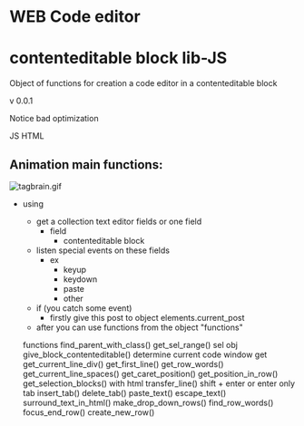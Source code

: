 # WEB Code editor 
# contenteditable block lib-JS

Object of functions for creation a code editor in a contenteditable block 

v 0.0.1

Notice
  bad optimization

JS
HTML

## Animation main functions:
![tagbrain.gif](tagbrain.gif)


+ using
  + get a collection text editor fields or one field
    + field
      + contenteditable block
  + listen special events on these fields
    + ex
      + keyup
      + keydown
      + paste
      + other
  + if (you catch some event)
    + firstly give this post to object elements.current_post
  + after you can use functions from the object "functions"

  functions
    find_parent_with_class()
    get_sel_range()
      sel obj
    give_block_contenteditable()
      determine current code window
    get
      get_current_line_div()
      get_first_line()
      get_row_words()
      get_current_line_spaces()
      get_caret_position()
      get_position_in_row()
      get_selection_blocks()
        with html
    transfer_line()
      shift + enter
      or enter only
    tab
      insert_tab()
      delete_tab()
    paste_text()
    escape_text()
    surround_text_in_html()
    make_drop_down_rows()
    find_row_words()
    focus_end_row()
    create_new_row()
